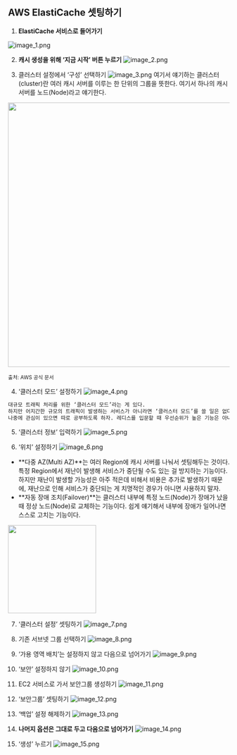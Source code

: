 ## AWS ElastiCache 셋팅하기

1. **ElastiCache 서비스로 들어가기**

![image_1.png](image_1.png)

2. **캐시 생성을 위해 ‘지금 시작’ 버튼 누르기**
![image_2.png](image_2.png)

3. 클러스터 설정에서 ‘구성’ 선택하기
![image_3.png](image_3.png)
   여기서 얘기하는 클러스터(cluster)란 여러 캐시 서버를 이루는 한 단위의 그룹을 뜻한다. 여기서 하나의 캐시 서버를 노드(Node)라고 얘기한다.

<img src="image_3_1.png" width="600px;">

<sub>출처: AWS 공식 문서</sub>

4. ‘클러스터 모드’ 설정하기
![image_4.png](image_4.png)
```markdown
대규모 트래픽 처리를 위한 ‘클러스터 모드’라는 게 있다. 
하지만 어지간한 규모의 트래픽이 발생하는 서비스가 아니라면 ‘클러스터 모드’를 쓸 일은 없다. 
나중에 관심이 있으면 따로 공부하도록 하자. 레디스를 입문할 때 우선순위가 높은 기능은 아니다. 
```

5. ‘클러스터 정보’ 입력하기
![image_5.png](image_5.png)

6. ‘위치’ 설정하기
![image_6.png](image_6.png)

- **다중 AZ(Multi AZ)**는 여러 Region에 캐시 서버를 나눠서 셋팅해두는 것이다. 특정 Region에서 재난이 발생해 서비스가 중단될 수도 있는 걸 방지하는 기능이다. 하지만 재난이 발생할 가능성은 아주 적은데 비해서 비용은 추가로 발생하기 때문에, 재난으로 인해 서비스가 중단되는 게 치명적인 경우가 아니면 사용하지 말자.
- **자동 장애 조치(Failover)**는 클러스터 내부에 특정 노드(Node)가 장애가 났을 때 정상 노드(Node)로 교체하는 기능이다. 쉽게 얘기해서 내부에 장애가 일어나면 스스로 고치는 기능이다.

<img src="image_6_1.png" width="200px;">

7. ‘클러스터 설정’ 셋팅하기
![image_7.png](image_7.png)

8. 기존 서브넷 그룹 선택하기
![image_8.png](image_8.png)

9. ‘가용 영역 배치’는 설정하지 않고 다음으로 넘어가기
![image_9.png](image_9.png)

10. ‘보안’ 설정하지 않기
![image_10.png](image_10.png)

11. EC2 서비스로 가서 보안그룹 생성하기
![image_11.png](image_11.png)

12. ‘보안그룹’ 셋팅하기
![image_12.png](image_12.png)

13. ‘백업’ 설정 해제하기
![image_13.png](image_13.png)

14. **나머지 옵션은 그대로 두고 다음으로 넘어가기**
![image_14.png](image_14.png)

15. ‘생성’ 누르기
![image_15.png](image_15.png)

